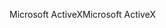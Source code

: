 <span data-ttu-id="989ed-101">Microsoft ActiveX</span><span class="sxs-lookup"><span data-stu-id="989ed-101">Microsoft ActiveX</span></span>